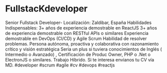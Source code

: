 # FullstacKdeveloper
Senior Fullstack Developer- Localización: Zaldibar, España Habilidades Indispensables: 3+ años de experiencia demostrable en ReactJS 3+ años de experiencia demostrable con RESTful APIs o similares Experiencia demostrable en DevOps (CI/CD) y Agile Scrum Habilidad de resolver problemas. Persona autónoma, proactiva y colaborativa con razonamiento crítico y visión estratégica  Seria un plus si tuviera conocimientos de Inglés ( Intermedio o Avanzado) , Certificación de Produc Owner, PHP o .Net o ElectronJS o similares. Trabajo Híbrido. Si te interesa envianos tu CV vía MD. #developer #scrum #agile #cv #devops #reactjs
